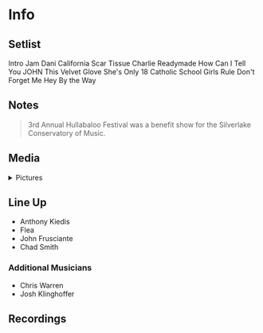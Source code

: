 # Info

## Setlist

Intro Jam
Dani California
Scar Tissue
Charlie
Readymade
How Can I Tell You JOHN
This Velvet Glove
She's Only 18
Catholic School Girls Rule
Don't Forget Me
Hey
By the Way

## Notes

> 3rd Annual Hullabaloo Festival was a benefit show for the Silverlake Conservatory of Music.

## Media 

<details>
  <summary>Pictures</summary>
  <!--<img alt="Setlist" title="Setlist" src="_.jpg" height="200" />
  <img alt="Clipping" title="Clipping" src="_.jpg" height="200" />
  <img alt="Flyer" title="Flyer" src="_.jpg" height="200" />-->
</details>

## Line Up

* Anthony Kiedis
* Flea
* John Frusciante
* Chad Smith

### Additional Musicians

* Chris Warren  
* Josh Klinghoffer

## Recordings



